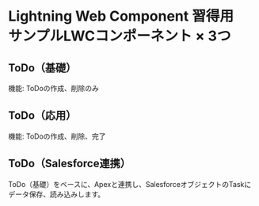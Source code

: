 # Lightning Web Component 習得用　サンプルLWCコンポーネント × 3つ

## ToDo（基礎）
機能: ToDoの作成、削除のみ

## ToDo（応用）
機能: ToDoの作成、削除、完了

## ToDo（Salesforce連携）
ToDo（基礎）をベースに、Apexと連携し、SalesforceオブジェクトのTaskにデータ保存、読み込みします。

